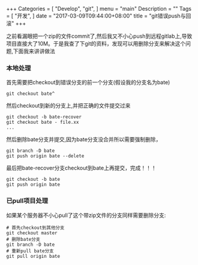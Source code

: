 +++
Categories = [
  "Develop",
  "git",
]
menu = "main"
Description = ""
Tags = [
  "开发",
]
date = "2017-03-09T09:44:00+08:00"
title = "git错误push与回滚"
+++

之前看漏眼把一个zip的文件commit了,然后我又不小心push到远程gitlab上,导致项目直接大了10M。于是我查了下git的资料，发现可以用删除分支来解决这个问题,下面我来讲讲做法

<!--more-->
### 本地处理


首先需要把checkout到错误分支的前一个分支(假设我的分支名为bate)

    git checkout bate^

然后checkout到新的分支上,并把正确的文件提交过来

    git checkout -b bate-recover
    git checkout bate - file.xx
    ...

然后删除bate分支并提交,因为bate分支没合并所以需要强制删除，

    git branch -D bate
    git push origin bate --delete

最后把bate-recover分支checkout到bate上再提交，完成！！！

    git checkout -b bate
    git push origin bate


### 已pull项目处理

如果某个服务器不小心pull了这个带zip文件的分支同样需要删除分支:


    # 首先checkout到其他分支
    git checkout master
    # 删除bate分支
    git branch -D bate
    # 重新pull bate分支
    git pull origin bate
